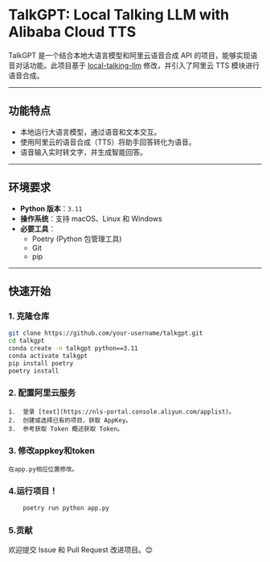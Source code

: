 # TalkGPT: Local Talking LLM with Alibaba Cloud TTS

TalkGPT 是一个结合本地大语言模型和阿里云语音合成 API 的项目，能够实现语音对话功能。此项目基于 [local-talking-llm](https://github.com/vndee/local-talking-llm) 修改，并引入了阿里云 TTS 模块进行语音合成。

---

## 功能特点
- 本地运行大语言模型，通过语音和文本交互。
- 使用阿里云的语音合成（TTS）将助手回答转化为语音。
- 语音输入实时转文字，并生成智能回答。

---

## 环境要求
- **Python 版本**：`3.11`
- **操作系统**：支持 macOS、Linux 和 Windows
- **必要工具**：
  - Poetry (Python 包管理工具)
  - Git
  - pip

---

## 快速开始

### 1. 克隆仓库

```bash
git clone https://github.com/your-username/talkgpt.git
cd talkgpt
conda create -n talkgpt python==3.11
conda activate talkgpt
pip install poetry
poetry install
```


### 2. 配置阿里云服务
	1.	登录 [text](https://nls-portal.console.aliyun.com/applist)。
	2.	创建或选择已有的项目，获取 AppKey。
	3.	参考获取 Token 概述获取 Token。


### 3. 修改appkey和token
    在app.py相应位置修改。

### 4.运行项目！

```bash
    poetry run python app.py
```

### 5.贡献

欢迎提交 Issue 和 Pull Request 改进项目。😊

